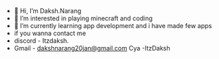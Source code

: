 - 👋 Hi, I’m Daksh.Narang 
- 👀 I’m interested in playing minecraft and coding
- 🌱 I’m currently learning app development and i have made few apps
- if you wanna contact me
- discord - Itzdaksh.
- Gmail - dakshnarang20jan@gmail.com
  Cya -ItzDaksh
